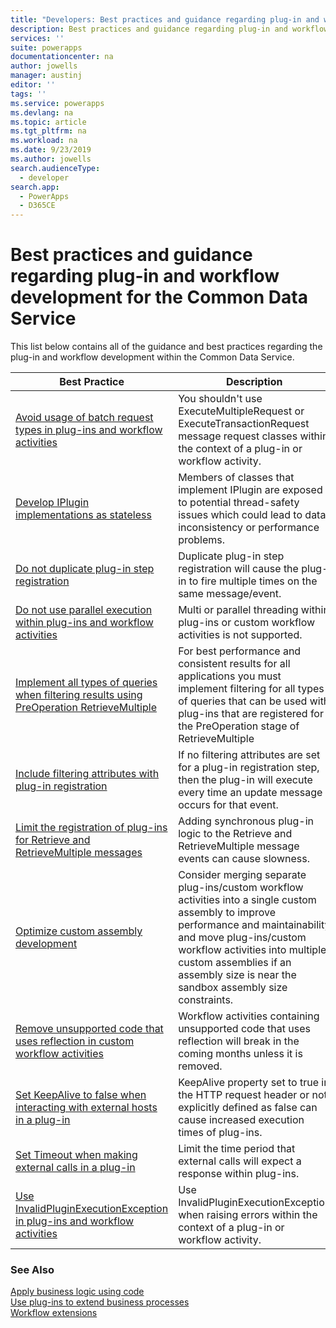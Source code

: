 ```yaml
---
title: "Developers: Best practices and guidance regarding plug-in and workflow development for the Common Data Service | Microsoft Docs"
description: Best practices and guidance regarding plug-in and workflow development for developers of the Common Data Service in PowerApps.
services: ''
suite: powerapps
documentationcenter: na
author: jowells
manager: austinj
editor: ''
tags: ''
ms.service: powerapps
ms.devlang: na
ms.topic: article
ms.tgt_pltfrm: na
ms.workload: na
ms.date: 9/23/2019
ms.author: jowells
search.audienceType: 
  - developer
search.app: 
  - PowerApps
  - D365CE
---
```

# Best practices and guidance regarding plug-in and workflow development for the Common Data Service

This list below contains all of the guidance and best practices regarding the plug-in and workflow development within the Common Data Service.

|Best Practice  |Description  |
|---------|---------|
|[Avoid usage of batch request types in plug-ins and workflow activities](avoid-batch-requests-plugin.md)     |You shouldn't use ExecuteMultipleRequest or ExecuteTransactionRequest message request classes within the context of a plug-in or workflow activity.         |
|[Develop IPlugin implementations as stateless](develop-iplugin-implementations-stateless.md)     |Members of classes that implement IPlugin are exposed to potential thread-safety issues which could lead to data inconsistency or performance problems.         |
|[Do not duplicate plug-in step registration](do-not-duplicate-plugin-step-registration.md)     |Duplicate plug-in step registration will cause the plug-in to fire multiple times on the same message/event.         |
|[Do not use parallel execution within plug-ins and workflow activities](do-not-use-parallel-execution-in-plug-ins.md)|Multi or parallel threading within plug-ins or custom workflow activities is not supported.|
|[Implement all types of queries when filtering results using PreOperation RetrieveMultiple](implement-all-types-of-queries-when-filtering-preoperation-retrievemultiple.md)|For best performance and consistent results for all applications you must implement filtering for all types of queries that can be used with plug-ins that are registered for the PreOperation stage of RetrieveMultiple|
|[Include filtering attributes with plug-in registration](include-filtering-attributes-plugin-registration.md)     |If no filtering attributes are set for a plug-in registration step, then the plug-in will execute every time an update message occurs for that event.         |
|[Limit the registration of plug-ins for Retrieve and RetrieveMultiple messages](limit-registration-plugins-retrieve-retrievemultiple.md)     |Adding synchronous plug-in logic to the Retrieve and RetrieveMultiple message events can cause slowness.         |
|[Optimize custom assembly development](optimize-assembly-development.md)     |Consider merging separate plug-ins/custom workflow activities into a single custom assembly to improve performance and maintainability and move plug-ins/custom workflow activities into multiple custom assemblies if an assembly size is near the sandbox assembly size constraints.         |
|[Remove unsupported code that uses reflection in custom workflow activities](remove-unsupported-code-using-reflection-workflow-activities.md)|Workflow activities containing unsupported code that uses reflection will break in the coming months unless it is removed.|
|[Set KeepAlive to false when interacting with external hosts in a plug-in](set-keepalive-false-interacting-external-hosts-plugin.md)     |KeepAlive property set to true in the HTTP request header or not explicitly defined as false can cause increased execution times of plug-ins.         |
|[Set Timeout when making external calls in a plug-in](set-timeout-for-external-calls-from-plug-ins.md)     |Limit the time period that external calls will expect a response within plug-ins.|   
|[Use InvalidPluginExecutionException in plug-ins and workflow activities](use-invalidpluginexecutionexception-plugin-workflow-activities.md)     |Use InvalidPluginExecutionException when raising errors within the context of a plug-in or workflow activity.         |

### See Also

[Apply business logic using code](../../apply-business-logic-with-code.md)<br />
[Use plug-ins to extend business processes](../../plug-ins.md)<br />
[Workflow extensions](../../workflow/workflow-extensions.md)<br />